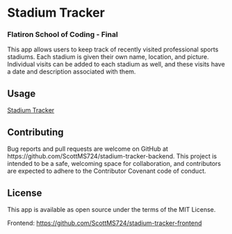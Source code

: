 <h1>Stadium Tracker</h1>
<h3>Flatiron School of Coding - Final</h3>

This app allows users to keep track of recently visited professional sports stadiums. Each stadium is given their own name, location, and picture. Individual visits can be added to each stadium as well, and these visits have a date and description associated with them.

<h2>Usage</h2>
<a href="https://stadium-tracker.netlify.app">Stadium Tracker</a>

<h2>Contributing</h2>
Bug reports and pull requests are welcome on GitHub at https://github.com/ScottMS724/stadium-tracker-backend. This project is intended to be a safe, welcoming space for collaboration, and contributors are expected to adhere to the Contributor Covenant code of conduct.

<h2>License</h2>
This app is available as open source under the terms of the MIT License.

Frontend: https://github.com/ScottMS724/stadium-tracker-frontend
